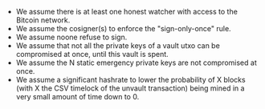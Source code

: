 - We assume there is at least one honest watcher with access to the Bitcoin network.
- We assume the cosigner(s) to enforce the "sign-only-once" rule.
- We assume noone refuse to sign.
- We assume that not all the private keys of a vault utxo can be compromised at once,
    until this vault is spent.
- We assume the N static emergency private keys are not compromised at once.
- We assume a significant hashrate to lower the probability of X blocks (with X the CSV
    timelock of the unvault transaction) being mined in a very small amount of time down
    to 0.
